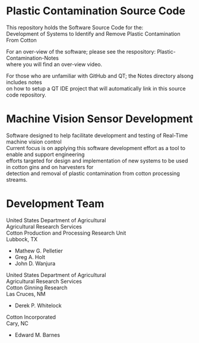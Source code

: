 # Plastic Contamination Source Code
This repository holds the Software Source Code for the:  
Development of Systems to Identify and Remove Plastic Contamination From Cotton

For an over-view of the software; please see the respository: Plastic-Contamination-Notes  
where you will find an over-view video.  

For those who are unfamiliar with GitHub and QT; the Notes directory alsong includes notes   
on how to setup a QT IDE project that will automatically link in this source code repository.  

# Machine Vision Sensor Development

Software designed to help facilitate development and testing of Real-Time machine vision control  
Current focus is on applying this software development effort as a tool to enable and support engineering   
efforts targeted for design and implementation of new systems to be used in cotton gins and on harvesters for   
detection and removal of plastic contamination from cotton processing streams.  

# Development Team

United States Department of Agricultural  
Agricultural Research Services  
Cotton Production and Processing Research Unit  
Lubbock, TX  

- Mathew G. Pelletier
- Greg A. Holt
- John D. Wanjura

United States Department of Agricultural  
Agricultural Research Services  
Cotton Ginning Research  
Las Cruces, NM  

- Derek P. Whitelock

Cotton Incorporated  
Cary, NC  

- Edward M. Barnes


